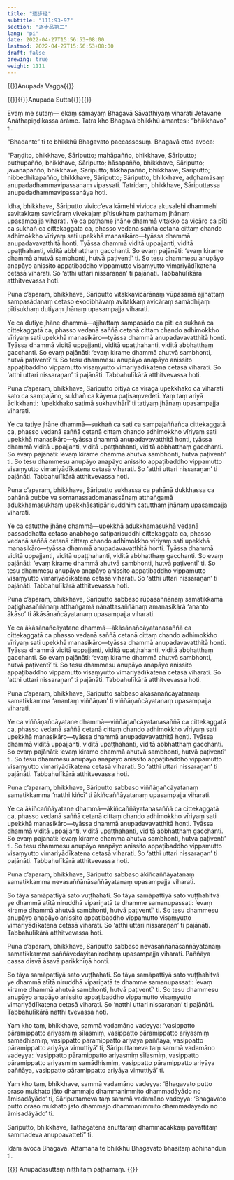 ```yaml
---
title: "逐步经"
subtitle: "111:93-97"
section: "逐步品第二"
lang: "pi"
date: 2022-04-27T15:56:53+08:00
lastmod: 2022-04-27T15:56:53+08:00
draft: false
brewing: true
weight: 1111
---
```



{{<subtitle>}}Anupada Vagga{{</subtitle>}}

{{<subtitle>}}{{<suttalink src="mn111">}}Anupada Sutta{{</suttalink>}}{{</subtitle>}}

Evaṃ me sutaṃ— ekaṃ samayaṃ Bhagavā Sāvatthiyaṃ viharati Jetavane Anāthapiṇḍikassa ārāme. Tatra kho Bhagavā bhikkhū āmantesi: “bhikkhavo” ti.

“Bhadante” ti te bhikkhū Bhagavato paccassosuṃ. Bhagavā etad avoca:

“Paṇḍito, bhikkhave, Sāriputto; mahāpañño, bhikkhave, Sāriputto; puthupañño, bhikkhave, Sāriputto; hāsapañño, bhikkhave, Sāriputto; javanapañño, bhikkhave, Sāriputto; tikkhapañño, bhikkhave, Sāriputto; nibbedhikapañño, bhikkhave, Sāriputto; Sāriputto, bhikkhave, aḍḍhamāsaṃ anupadadhammavipassanaṃ vipassati. Tatridaṃ, bhikkhave, Sāriputtassa anupadadhammavipassanāya hoti.

Idha, bhikkhave, Sāriputto vivicc’eva kāmehi vivicca akusalehi dhammehi savitakkaṃ savicāraṃ vivekajaṃ pītisukhaṃ paṭhamaṃ jhānaṃ upasampajja viharati. Ye ca paṭhame jhāne dhammā vitakko ca vicāro ca pīti ca sukhañ ca cittekaggatā ca, phasso vedanā saññā cetanā cittaṃ chando adhimokkho vīriyaṃ sati upekkhā manasikāro—tyāssa dhammā anupadavavatthitā honti. Tyāssa dhammā viditā uppajjanti, viditā upaṭṭhahanti, viditā abbhatthaṃ gacchanti. So evaṃ pajānāti: ‘evaṃ kirame dhammā ahutvā sambhonti, hutvā paṭiventī’ ti. So tesu dhammesu anupāyo anapāyo anissito appaṭibaddho vippamutto visaṃyutto vimariyādīkatena cetasā viharati. So ‘atthi uttari nissaraṇan’ ti pajānāti. Tabbahulīkārā atthitvevassa hoti.

Puna c’aparaṃ, bhikkhave, Sāriputto vitakkavicārānaṃ vūpasamā ajjhattaṃ sampasādanaṃ cetaso ekodibhāvaṃ avitakkaṃ avicāraṃ samādhijaṃ pītisukhaṃ dutiyaṃ jhānaṃ upasampajja viharati.

Ye ca dutiye jhāne dhammā—ajjhattaṃ sampasādo ca pīti ca sukhañ ca cittekaggatā ca, phasso vedanā saññā cetanā cittaṃ chando adhimokkho vīriyaṃ sati upekkhā manasikāro—tyāssa dhammā anupadavavatthitā honti. Tyāssa dhammā viditā uppajjanti, viditā upaṭṭhahanti, viditā abbhatthaṃ gacchanti. So evaṃ pajānāti: ‘evaṃ kirame dhammā ahutvā sambhonti, hutvā paṭiventī’ ti. So tesu dhammesu anupāyo anapāyo anissito appaṭibaddho vippamutto visaṃyutto vimariyādīkatena cetasā viharati. So ‘atthi uttari nissaraṇan’ ti pajānāti. Tabbahulīkārā atthitvevassa hoti.

Puna c’aparaṃ, bhikkhave, Sāriputto pītiyā ca virāgā upekkhako ca viharati sato ca sampajāno, sukhañ ca kāyena paṭisaṃvedeti. Yaṃ taṃ ariyā ācikkhanti: ‘upekkhako satimā sukhavihārī’ ti tatiyaṃ jhānaṃ upasampajja viharati.

Ye ca tatiye jhāne dhammā—sukhañ ca sati ca sampajaññañca cittekaggatā ca, phasso vedanā saññā cetanā cittaṃ chando adhimokkho vīriyaṃ sati upekkhā manasikāro—tyāssa dhammā anupadavavatthitā honti, tyāssa dhammā viditā uppajjanti, viditā upaṭṭhahanti, viditā abbhatthaṃ gacchanti. So evaṃ pajānāti: ‘evaṃ kirame dhammā ahutvā sambhonti, hutvā paṭiventī’ ti. So tesu dhammesu anupāyo anapāyo anissito appaṭibaddho vippamutto visaṃyutto vimariyādīkatena cetasā viharati. So ‘atthi uttari nissaraṇan’ ti pajānāti. Tabbahulīkārā atthitvevassa hoti.

Puna c’aparaṃ, bhikkhave, Sāriputto sukhassa ca pahānā dukkhassa ca pahānā pubbe va somanassadomanassānaṃ atthaṅgamā adukkhamasukhaṃ upekkhāsatipārisuddhiṃ catutthaṃ jhānaṃ upasampajja viharati.

Ye ca catutthe jhāne dhammā—upekkhā adukkhamasukhā vedanā passaddhattā cetaso anābhogo satipārisuddhi cittekaggatā ca, phasso vedanā saññā cetanā cittaṃ chando adhimokkho vīriyaṃ sati upekkhā manasikāro—tyāssa dhammā anupadavavatthitā honti. Tyāssa dhammā viditā uppajjanti, viditā upaṭṭhahanti, viditā abbhatthaṃ gacchanti. So evaṃ pajānāti: ‘evaṃ kirame dhammā ahutvā sambhonti, hutvā paṭiventī’ ti. So tesu dhammesu anupāyo anapāyo anissito appaṭibaddho vippamutto visaṃyutto vimariyādīkatena cetasā viharati. So ‘atthi uttari nissaraṇan’ ti pajānāti. Tabbahulīkārā atthitvevassa hoti.

Puna c’aparaṃ, bhikkhave, Sāriputto sabbaso rūpasaññānaṃ samatikkamā paṭighasaññānaṃ atthaṅgamā nānattasaññānaṃ amanasikārā ‘ananto ākāso’ ti ākāsānañcāyatanaṃ upasampajja viharati.

Ye ca ākāsānañcāyatane dhammā—ākāsānañcāyatanasaññā ca cittekaggatā ca phasso vedanā saññā cetanā cittaṃ chando adhimokkho vīriyaṃ sati upekkhā manasikāro—tyāssa dhammā anupadavavatthitā honti. Tyāssa dhammā viditā uppajjanti, viditā upaṭṭhahanti, viditā abbhatthaṃ gacchanti. So evaṃ pajānāti: ‘evaṃ kirame dhammā ahutvā sambhonti, hutvā paṭiventī’ ti. So tesu dhammesu anupāyo anapāyo anissito appaṭibaddho vippamutto visaṃyutto vimariyādīkatena cetasā viharati. So ‘atthi uttari nissaraṇan’ ti pajānāti. Tabbahulīkārā atthitvevassa hoti.

Puna c’aparaṃ, bhikkhave, Sāriputto sabbaso ākāsānañcāyatanaṃ samatikkamma ‘anantaṃ viññāṇan’ ti viññāṇañcāyatanaṃ upasampajja viharati.

Ye ca viññāṇañcāyatane dhammā—viññāṇañcāyatanasaññā ca cittekaggatā ca, phasso vedanā saññā cetanā cittaṃ chando adhimokkho vīriyaṃ sati upekkhā manasikāro—tyāssa dhammā anupadavavatthitā honti. Tyāssa dhammā viditā uppajjanti, viditā upaṭṭhahanti, viditā abbhatthaṃ gacchanti. So evaṃ pajānāti: ‘evaṃ kirame dhammā ahutvā sambhonti, hutvā paṭiventī’ ti. So tesu dhammesu anupāyo anapāyo anissito appaṭibaddho vippamutto visaṃyutto vimariyādīkatena cetasā viharati. So ‘atthi uttari nissaraṇan’ ti pajānāti. Tabbahulīkārā atthitvevassa hoti.

Puna c’aparaṃ, bhikkhave, Sāriputto sabbaso viññāṇañcāyatanaṃ samatikkamma ‘natthi kiñcī’ ti ākiñcaññāyatanaṃ upasampajja viharati.

Ye ca ākiñcaññāyatane dhammā—ākiñcaññāyatanasaññā ca cittekaggatā ca, phasso vedanā saññā cetanā cittaṃ chando adhimokkho vīriyaṃ sati upekkhā manasikāro—tyāssa dhammā anupadavavatthitā honti. Tyāssa dhammā viditā uppajjanti, viditā upaṭṭhahanti, viditā abbhatthaṃ gacchanti. So evaṃ pajānāti: ‘evaṃ kirame dhammā ahutvā sambhonti, hutvā paṭiventī’ ti. So tesu dhammesu anupāyo anapāyo anissito appaṭibaddho vippamutto visaṃyutto vimariyādīkatena cetasā viharati. So ‘atthi uttari nissaraṇan’ ti pajānāti. Tabbahulīkārā atthitvevassa hoti.

Puna c’aparaṃ, bhikkhave, Sāriputto sabbaso ākiñcaññāyatanaṃ samatikkamma nevasaññānāsaññāyatanaṃ upasampajja viharati.

So tāya samāpattiyā sato vuṭṭhahati. So tāya samāpattiyā sato vuṭṭhahitvā ye dhammā atītā niruddhā vipariṇatā te dhamme samanupassati: ‘evaṃ kirame dhammā ahutvā sambhonti, hutvā paṭiventī’ ti. So tesu dhammesu anupāyo anapāyo anissito appaṭibaddho vippamutto visaṃyutto vimariyādīkatena cetasā viharati. So ‘atthi uttari nissaraṇan’ ti pajānāti. Tabbahulīkārā atthitvevassa hoti.

Puna c’aparaṃ, bhikkhave, Sāriputto sabbaso nevasaññānāsaññāyatanaṃ samatikkamma saññāvedayitanirodhaṃ upasampajja viharati. Paññāya cassa disvā āsavā parikkhīṇā honti.

So tāya samāpattiyā sato vuṭṭhahati. So tāya samāpattiyā sato vuṭṭhahitvā ye dhammā atītā niruddhā vipariṇatā te dhamme samanupassati: ‘evaṃ kirame dhammā ahutvā sambhonti, hutvā paṭiventī’ ti. So tesu dhammesu anupāyo anapāyo anissito appaṭibaddho vippamutto visaṃyutto vimariyādīkatena cetasā viharati. So ‘natthi uttari nissaraṇan’ ti pajānāti. Tabbahulīkārā natthi tvevassa hoti.

Yaṃ kho taṃ, bhikkhave, sammā vadamāno vadeyya: ‘vasippatto pāramippatto ariyasmiṃ sīlasmiṃ, vasippatto pāramippatto ariyasmiṃ samādhismiṃ, vasippatto pāramippatto ariyāya paññāya, vasippatto pāramippatto ariyāya vimuttiyā’ ti, Sāriputtameva taṃ sammā vadamāno vadeyya: ‘vasippatto pāramippatto ariyasmiṃ sīlasmiṃ, vasippatto pāramippatto ariyasmiṃ samādhismiṃ, vasippatto pāramippatto ariyāya paññāya, vasippatto pāramippatto ariyāya vimuttiyā’ ti.

Yaṃ kho taṃ, bhikkhave, sammā vadamāno vadeyya: ‘Bhagavato putto oraso mukhato jāto dhammajo dhammanimmito dhammadāyādo no āmisadāyādo’ ti, Sāriputtameva taṃ sammā vadamāno vadeyya: ‘Bhagavato putto oraso mukhato jāto dhammajo dhammanimmito dhammadāyādo no āmisadāyādo’ ti.

Sāriputto, bhikkhave, Tathāgatena anuttaraṃ dhammacakkaṃ pavattitaṃ sammadeva anuppavattetī” ti.

Idam avoca Bhagavā. Attamanā te bhikkhū Bhagavato bhāsitaṃ abhinandun ti.


{{<eof>}}
    Anupadasuttaṃ niṭṭhitaṃ paṭhamaṃ.
{{</eof>}}